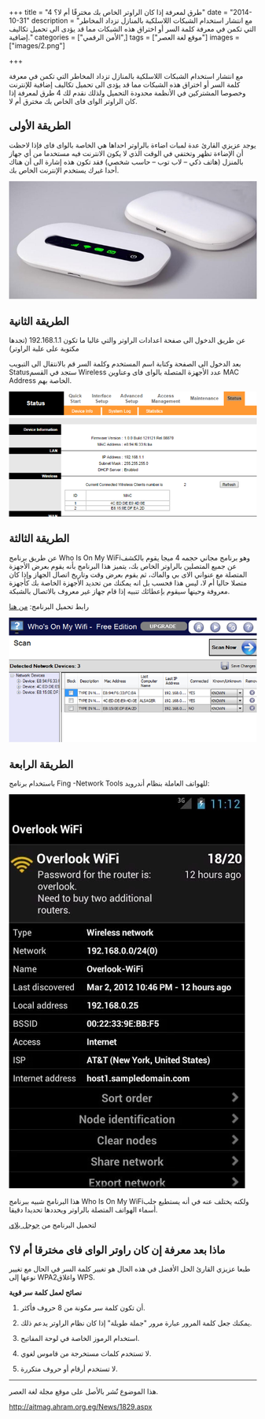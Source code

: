 +++
title = "4 طرق لمعرفة إذا كان الراوتر الخاص بك مخترقًا أم لا؟"
date = "2014-10-31"
description = "مع انتشار استخدام الشبكات اللاسلكية بالمنازل تزداد المخاطر التي تكمن في معرفة كلمة السر أو اختراق هذه الشبكات مما قد يؤدى الى تحميل تكاليف إضافية."
categories = ["اﻷمن الرقمي",]
tags = ["موقع لغة العصر"]
images = ["images/2.png"]

+++

مع انتشار استخدام الشبكات اللاسلكية بالمنازل تزداد المخاطر التي تكمن في معرفة كلمة السر أو اختراق هذه الشبكات مما قد يؤدى الى تحميل تكاليف إضافية للإنترنت وخصوصا المشتركين في الأنظمة محدودة التحميل ولذلك نقدم لك 4 طرق لمعرفة إذا كان الراوتر الواى فاى الخاص بك مخترق أم لا.

## **الطريقة الأولى**


يوجد عزيزي القارئ عدة لمبات اضاءة بالراوتر احداها هي الخاصة بالواى فاى فإذا لاحظت أن الإضاءة تظهر وتختفي في الوقت الذي لا يكون الانترنت فيه مستخدما من أي جهاز بالمنزل (هاتف ذكي – لاب توب – حاسب شخصي) فقد تكون هذه إشارة الى أن هناك أحدا غيرك يستخدم الإنترنت الخاص بك.



![2](images/2.png)

## **الطريقة الثانية**


عن طريق الدخول الى صفحة اعدادات الراوتر والتي غالبا ما تكون 192.168.1.1 (تجدها مكتوبة على علبة الراوتر)


بعد الدخول الى الصفحة وكتابة اسم المستخدم وكلمة السر قم بالانتقال الى التبويب Statusستجد في القسم Wireless عدد الأجهزة المتصلة بالواى فاى وعناوين MAC Address الخاصة بهم.



![3](images/3.png)

## **الطريقة الثالثة**


عن طريق برنامج Who Is On My WiFiوهو برنامج مجاني حجمه 4 ميجا يقوم بالكشف عن جميع المتصلين بالراوتر الخاص بك، يتميز هذا البرنامج بأنه يقوم بعرض الأجهزة المتصلة مع عنواني الاى بي والماك، ثم يقوم بعرض وقت وتاريخ اتصال الجهاز وإذا كان متصلا حاليا أم لا، ليس هذا فحسب بل انه يمكنك من تحديد الأجهزة الخاصة بك كأجهزة معروفة وحينها سيقوم بإعطائك تنبيه إذا قام جهاز غير معروف بالاتصال بالشبكة.


رابط تحميل البرنامج: [من هنا](http://www.whoisonmywifi.com/windows/)



![4](images/4.png)

## **الطريقة الرابعة**


باستخدام برنامج Fing -Network Tools للهواتف العاملة بنظام أندرويد:



![5](images/5.png)


هذا البرنامج شبيه ببرنامج Who Is On My WiFiولكنه يختلف عنه في أنه يستطيع جلب أسماء الهواتف المتصلة بالراوتر ويحددها تحديدا دقيقا.


لتحميل البرنامج من [جوجل بلاي](https://play.google.com/store/apps/details?id=com.overlook.android.fing)

## ماذا بعد معرفة إن كان راوتر الواى فاى مخترقا أم لا؟


طبعا عزيزي القارئ الحل الأفضل في هذه الحال هو تغيير كلمة السر في الحال مع تغيير نوعها إلى WPA2واغلاق WPS.


**نصائح لعمل كلمة سر قوية**


1. أن تكون كلمة سر مكونة من 8 حروف فأكثر.


2. يمكنك جعل كلمة المرور عبارة مرور "جملة طويلة" إذا كان نظام الراوتر يدعم ذلك.


3. استخدام الرموز الخاصة في لوحة المفاتيح.


4. لا تستخدم كلمات مستخرجة من قاموس لغوي.


5. لا تستخدم أرقام أو حروف متكررة.

---

هذا الموضوع نٌشر باﻷصل على موقع مجلة لغة العصر.

http://aitmag.ahram.org.eg/News/1829.aspx
